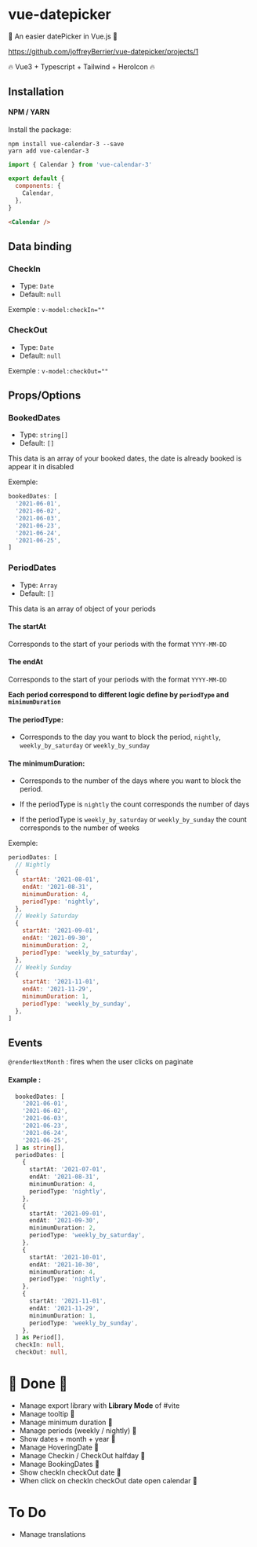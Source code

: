 # vue-datepicker

👊 An easier datePicker in Vue.js 👊

https://github.com/joffreyBerrier/vue-datepicker/projects/1

🔥 Vue3 + Typescript + Tailwind + HeroIcon 🔥

<!-- # Sandbox example -->

<!--
_Open this link on a new tab_

[![Edit vue-wheel](https://codesandbox.io/static/img/play-codesandbox.svg)](https://codesandbox.io/s/vue-wheel-rjgn0?fontsize=14&theme=dark&view=preview) -->

## Installation

#### NPM / YARN

Install the package:

```
npm install vue-calendar-3 --save
yarn add vue-calendar-3
```

```javascript
import { Calendar } from 'vue-calendar-3'

export default {
  components: {
    Calendar,
  },
}
```

```html
<Calendar />
```

## Data binding

### CheckIn

- Type: `Date`
- Default: `null`

Exemple : `v-model:checkIn=""`

### CheckOut

- Type: `Date`
- Default: `null`

Exemple : `v-model:checkOut=""`

## Props/Options

### BookedDates

- Type: `string[]`
- Default: `[]`

This data is an array of your booked dates, the date is already booked is appear it in disabled

Exemple:

```javascript
bookedDates: [
  '2021-06-01',
  '2021-06-02',
  '2021-06-03',
  '2021-06-23',
  '2021-06-24',
  '2021-06-25',
]
```

### PeriodDates

- Type: `Array`
- Default: `[]`

This data is an array of object of your periods

#### The **startAt**

Corresponds to the start of your periods with the format `YYYY-MM-DD`

#### The **endAt**

Corresponds to the start of your periods with the format `YYYY-MM-DD`

**Each period correspond to different logic define by `periodType` and `minimumDuration`**

#### The **periodType**:

- Corresponds to the day you want to block the period, `nightly`,` weekly_by_saturday` or `weekly_by_sunday`

#### The **minimumDuration**:

- Corresponds to the number of the days where you want to block the period.

- If the periodType is `nightly` the count corresponds the number of days
- If the periodType is `weekly_by_saturday` or `weekly_by_sunday` the count corresponds to the number of weeks

Exemple:

```javascript
periodDates: [
  // Nightly
  {
    startAt: '2021-08-01',
    endAt: '2021-08-31',
    minimumDuration: 4,
    periodType: 'nightly',
  },
  // Weekly Saturday
  {
    startAt: '2021-09-01',
    endAt: '2021-09-30',
    minimumDuration: 2,
    periodType: 'weekly_by_saturday',
  },
  // Weekly Sunday
  {
    startAt: '2021-11-01',
    endAt: '2021-11-29',
    minimumDuration: 1,
    periodType: 'weekly_by_sunday',
  },
]
```

## Events

`@renderNextMonth` : fires when the user clicks on paginate

#### Example :

```typescript
  bookedDates: [
    '2021-06-01',
    '2021-06-02',
    '2021-06-03',
    '2021-06-23',
    '2021-06-24',
    '2021-06-25',
  ] as string[],
  periodDates: [
    {
      startAt: '2021-07-01',
      endAt: '2021-08-31',
      minimumDuration: 4,
      periodType: 'nightly',
    },
    {
      startAt: '2021-09-01',
      endAt: '2021-09-30',
      minimumDuration: 2,
      periodType: 'weekly_by_saturday',
    },
    {
      startAt: '2021-10-01',
      endAt: '2021-10-30',
      minimumDuration: 4,
      periodType: 'nightly',
    },
    {
      startAt: '2021-11-01',
      endAt: '2021-11-29',
      minimumDuration: 1,
      periodType: 'weekly_by_sunday',
    },
  ] as Period[],
  checkIn: null,
  checkOut: null,
```

# 👊 Done 👊

- Manage export library with **Library Mode** of #vite
- Manage tooltip 👊
- Manage minimum duration 👊
- Manage periods (weekly / nightly) 👊
- Show dates + month + year 👊
- Manage HoveringDate 👊
- Manage Checkin / CheckOut halfday 👊
- Manage BookingDates 👊
- Show checkIn checkOut date 👊
- When click on checkIn checkOut date open calendar 👊

# To Do

- Manage translations
